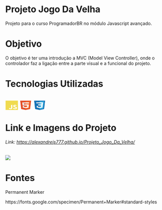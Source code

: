# Projeto Jogo Da Velha

Projeto para o curso ProgramadorBR no módulo Javascript avançado.<br>

# Objetivo

O objetivo é ter uma introdução a MVC (Model View Controller), onde o controlador faz a ligação entre a parte visual e a funcional do projeto.<br>

# Tecnologias Utilizadas

<div style="display: inline_block"><br>
  <img align="center" alt="ale-Js" height="30" width="40" src="https://raw.githubusercontent.com/devicons/devicon/master/icons/javascript/javascript-plain.svg">
  <img align="center" alt="ale-HTML" height="30" width="40" src="https://raw.githubusercontent.com/devicons/devicon/master/icons/html5/html5-original.svg">
  <img align="center" alt="ale-CSS" height="30" width="40" src="https://raw.githubusercontent.com/devicons/devicon/master/icons/css3/css3-original.svg"><br>

# Link e Imagens do Projeto
 
  <i>Link: https://alexandrejs777.github.io/Projeto_Jogo_Da_Velha/</i>
<br>  
  
  <div style="display: inline_block"><br>
    <img align="center" width:"70px" src="https://user-images.githubusercontent.com/85634326/135137834-547bc84b-7934-4ce8-bd1b-ba22e258c629.png">
  </div>                                                                                                                                     
  
# Fontes
  
  <p>Permanent Marker</p>
  
  <p>https://fonts.google.com/specimen/Permanent+Marker#standard-styles</p>
